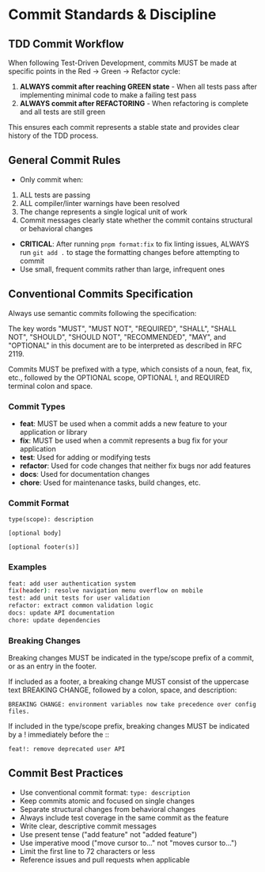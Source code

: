 # Commit Standards & Discipline

## TDD Commit Workflow

When following Test-Driven Development, commits MUST be made at specific points in the Red → Green → Refactor cycle:

1. **ALWAYS commit after reaching GREEN state** - When all tests pass after implementing minimal code to make a failing test pass
2. **ALWAYS commit after REFACTORING** - When refactoring is complete and all tests are still green

This ensures each commit represents a stable state and provides clear history of the TDD process.

## General Commit Rules

- Only commit when:

1. ALL tests are passing
2. ALL compiler/linter warnings have been resolved
3. The change represents a single logical unit of work
4. Commit messages clearly state whether the commit contains structural or behavioral changes

- **CRITICAL**: After running `pnpm format:fix` to fix linting issues, ALWAYS run `git add .` to stage the formatting changes before attempting to commit
- Use small, frequent commits rather than large, infrequent ones

## Conventional Commits Specification

Always use semantic commits following the specification:

The key words "MUST", "MUST NOT", "REQUIRED", "SHALL", "SHALL NOT", "SHOULD", "SHOULD NOT", "RECOMMENDED", "MAY", and "OPTIONAL" in this document are to be interpreted as described in RFC 2119.

Commits MUST be prefixed with a type, which consists of a noun, feat, fix, etc., followed by the OPTIONAL scope, OPTIONAL !, and REQUIRED terminal colon and space.

### Commit Types

- **feat**: MUST be used when a commit adds a new feature to your application or library
- **fix**: MUST be used when a commit represents a bug fix for your application
- **test**: Used for adding or modifying tests
- **refactor**: Used for code changes that neither fix bugs nor add features
- **docs**: Used for documentation changes
- **chore**: Used for maintenance tasks, build changes, etc.

### Commit Format

```
type(scope): description

[optional body]

[optional footer(s)]
```

### Examples

```bash
feat: add user authentication system
fix(header): resolve navigation menu overflow on mobile
test: add unit tests for user validation
refactor: extract common validation logic
docs: update API documentation
chore: update dependencies
```

### Breaking Changes

Breaking changes MUST be indicated in the type/scope prefix of a commit, or as an entry in the footer.

If included as a footer, a breaking change MUST consist of the uppercase text BREAKING CHANGE, followed by a colon, space, and description:

```
BREAKING CHANGE: environment variables now take precedence over config files.
```

If included in the type/scope prefix, breaking changes MUST be indicated by a ! immediately before the ::

```
feat!: remove deprecated user API
```

## Commit Best Practices

- Use conventional commit format: `type: description`
- Keep commits atomic and focused on single changes
- Separate structural changes from behavioral changes
- Always include test coverage in the same commit as the feature
- Write clear, descriptive commit messages
- Use present tense ("add feature" not "added feature")
- Use imperative mood ("move cursor to..." not "moves cursor to...")
- Limit the first line to 72 characters or less
- Reference issues and pull requests when applicable
